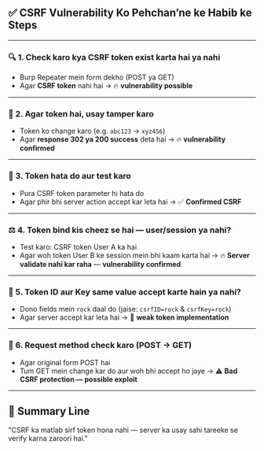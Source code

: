 ## ✅ **CSRF Vulnerability Ko Pehchan’ne ke Habib ke Steps**

---

### 🔍 1. **Check karo kya CSRF token exist karta hai ya nahi**

* Burp Repeater mein form dekho (POST ya GET)
* Agar **CSRF token** nahi hai → 🔥 **vulnerability possible**

---

### 🧪 2. **Agar token hai, usay tamper karo**

* Token ko change karo (e.g. `abc123` → `xyz456`)
* Agar **response 302 ya 200 success** deta hai → 🔥 **vulnerability confirmed**

---

### 🔎 3. **Token hata do aur test karo**

* Pura CSRF token parameter hi hata do
* Agar phir bhi server action accept kar leta hai → ✅ **Confirmed CSRF**

---

### ⚖️ 4. **Token bind kis cheez se hai — user/session ya nahi?**

* Test karo: CSRF token User A ka hai
* Agar woh token User B ke session mein bhi kaam karta hai
  → 🔥 **Server validate nahi kar raha** — **vulnerability confirmed**

---

### 🧬 5. **Token ID aur Key same value accept karte hain ya nahi?**

* Dono fields mein `rock` daal do (jaise: `csrfID=rock` & `csrfKey=rock`)
* Agar server accept kar leta hai → 🤯 **weak token implementation**

---

### 🔁 6. **Request method check karo (POST → GET)**

* Agar original form POST hai
* Tum GET mein change kar do aur woh bhi accept ho jaye
  → ⚠️ **Bad CSRF protection — possible exploit**

---

## 🎯 Summary Line

"CSRF ka matlab sirf token hona nahi — server ka usay sahi tareeke se verify karna zaroori hai."

